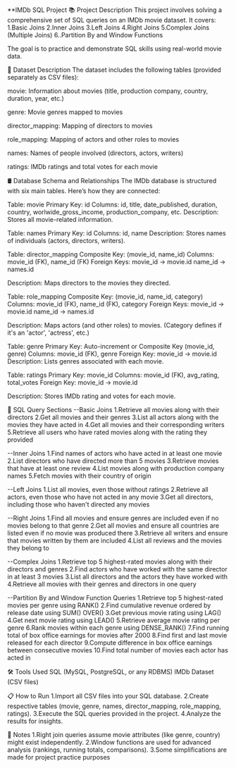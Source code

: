 **IMDb SQL Project
📚 Project Description
This project involves solving a comprehensive set of SQL queries on an IMDb movie dataset. It covers: 1.Basic Joins 2.Inner Joins 3.Left Joins 4.Right Joins 5.Complex Joins (Multiple Joins) 6..Partition By and Window Functions

The goal is to practice and demonstrate SQL skills using real-world movie data.

📂 Dataset Description
The dataset includes the following tables (provided separately as CSV files):

movie: Information about movies (title, production company, country, duration, year, etc.)

genre: Movie genres mapped to movies

director_mapping: Mapping of directors to movies

role_mapping: Mapping of actors and other roles to movies

names: Names of people involved (directors, actors, writers)

ratings: IMDb ratings and total votes for each movie

🛢️ Database Schema and Relationships
The IMDb database is structured with six main tables. Here’s how they are connected:

Table: movie Primary Key: id Columns: id, title, date_published, duration, country, worlwide_gross_income, production_company, etc.
Description: Stores all movie-related information.

Table: names Primary Key: id Columns: id, name
Description: Stores names of individuals (actors, directors, writers).

Table: director_mapping Composite Key: (movie_id, name_id) Columns: movie_id (FK), name_id (FK)
Foreign Keys: movie_id → movie.id name_id → names.id

Description: Maps directors to the movies they directed.

Table: role_mapping Composite Key: (movie_id, name_id, category) Columns: movie_id (FK), name_id (FK), category
Foreign Keys: movie_id → movie.id name_id → names.id

Description: Maps actors (and other roles) to movies. (Category defines if it's an 'actor', 'actress', etc.)

Table: genre Primary Key: Auto-increment or Composite Key (movie_id, genre) Columns: movie_id (FK), genre
Foreign Key: movie_id → movie.id Description: Lists genres associated with each movie.

Table: ratings Primary Key: movie_id Columns: movie_id (FK), avg_rating, total_votes
Foreign Key: movie_id → movie.id

Description: Stores IMDb rating and votes for each movie.

📄 SQL Query Sections
--Basic Joins 1.Retrieve all movies along with their directors 2.Get all movies and their genres 3.List all actors along with the movies they have acted in 4.Get all movies and their corresponding writers 5.Retrieve all users who have rated movies along with the rating they provided

--Inner Joins 1.Find names of actors who have acted in at least one movie 2.List directors who have directed more than 5 movies 3.Retrieve movies that have at least one review 4.List movies along with production company names 5.Fetch movies with their country of origin

--Left Joins 1.List all movies, even those without ratings 2.Retrieve all actors, even those who have not acted in any movie 3.Get all directors, including those who haven't directed any movies

--Right Joins 1.Find all movies and ensure genres are included even if no movies belong to that genre 2.Get all movies and ensure all countries are listed even if no movie was produced there 3.Retrieve all writers and ensure that movies written by them are included 4.List all reviews and the movies they belong to

--Complex Joins 1.Retrieve top 5 highest-rated movies along with their directors and genres 2.Find actors who have worked with the same director in at least 3 movies 3.List all directors and the actors they have worked with 4.Retrieve all movies with their genres and directors in one query

--Partition By and Window Function Queries 1.Retrieve top 5 highest-rated movies per genre using RANK() 2.Find cumulative revenue ordered by release date using SUM() OVER() 3.Get previous movie rating using LAG() 4.Get next movie rating using LEAD() 5.Retrieve average movie rating per genre 6.Rank movies within each genre using DENSE_RANK() 7.Find running total of box office earnings for movies after 2000 8.Find first and last movie released for each director 9.Compute difference in box office earnings between consecutive movies 10.Find total number of movies each actor has acted in

🛠️ Tools Used
SQL (MySQL, PostgreSQL, or any RDBMS) IMDb Dataset (CSV files)

📋 How to Run
1.Import all CSV files into your SQL database. 2.Create respective tables (movie, genre, names, director_mapping, role_mapping, ratings). 3.Execute the SQL queries provided in the project. 4.Analyze the results for insights.

📌 Notes
1.Right join queries assume movie attributes (like genre, country) might exist independently. 2.Window functions are used for advanced analysis (rankings, running totals, comparisons). 3.Some simplifications are made for project practice purposes
